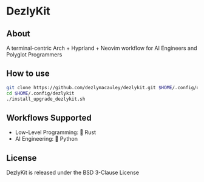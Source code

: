 # DezlyKit

## About
A terminal-centric Arch + Hyprland + Neovim workflow for AI Engineers and Polyglot Programmers 

## How to use
```sh
git clone https://github.com/dezlymacauley/dezlykit.git $HOME/.config/dezlykit
cd $HOME/.config/dezlykit
./install_upgrade_dezlykit.sh
```

## Workflows Supported
- Low-Level Programming:    🦀 Rust
- AI Engineering:           🐍 Python

## License
DezlyKit is released under the BSD 3-Clause License
